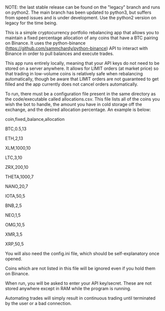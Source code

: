 NOTE: the last stable release can be found on the "legacy" branch and runs on python2. The main branch has been updated to python3, but suffers from speed issues and is under development. Use the python2 version on legacy for the time being.

This is a simple cryptocurrency portfolio rebalancing app that allows you to maintain a fixed percentage allocation of any coins that have a BTC pairing on Binance. It uses the python-binance (https://github.com/sammchardy/python-binance) API to interact with Binance in order to pull balances and execute trades. 

This app runs entirely locally, meaning that your API keys do not need to be stored on a server anywhere. It allows for LIMIT orders (at market price) so that trading in low-volume coins is relatively safe when rebalancing automatically, though be aware that LIMIT orders are not guaranteed to get filled and the app currently does not cancel orders automatically. 

To run, there must be a configuration file present in the same directory as the code/executable called allocations.csv. This file lists all of the coins you wish the bot to handle, the amount you have in cold storage off the exchange, and the desired allocation percentage. An example is below:

coin,fixed_balance,allocation

BTC,0.5,13

ETH,2,13

XLM,1000,10

LTC,3,10

ZRX,200,10

THETA,1000,7

NANO,20,7

IOTA,50,5

BNB,2,5

NEO,1,5

OMG,10,5

XMR,3,5

XRP,50,5

You will also need the config.ini file, which should be self-explanatory once opened. 

Coins which are not listed in this file will be ignored even if you hold them on Binance. 

When run, you will be asked to enter your API key/secret. These are not stored anywhere except in RAM while the program is running. 

Automating trades will simply result in continuous trading until terminated by the user or a bad connection.



